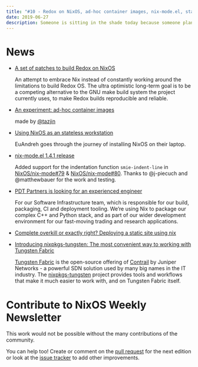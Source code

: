 ```yaml
---
title: "#10 - Redox on NixOS, ad-hoc container images, nix-mode.el, static site deploys, a job"
date: 2019-06-27
description: Someone is sitting in the shade today because someone planted a tree a long time ago - Warren Buffett
---
```


# News

- [A set of patches to build Redox on NixOS](https://gitlab.redox-os.org/redox-os/redox-nix)

  An attempt to embrace Nix instead of constantly working around the
  limitations to build Redox OS. The ultra optimistic long-term goal
  is to be a competing alternative to the GNU make build system the
  project currently uses, to make Redox builds reproducible and
  reliable.

- [An experiment: ad-hoc container images](https://nixery.appspot.com/)

  made by [@tazjin](https://twitter.com/tazjin)

- [Using NixOS as an stateless workstation](https://euandre.org/2019/06/02/stateless-os.html)

  EuAndreh goes through the journey of installing NixOS on their laptop.

- [nix-mode.el 1.4.1 release](https://github.com/NixOS/nix-mode)

  Added support for the indentation function `smie-indent-line` in
  [NixOS/nix-mode#79](https://github.com/NixOS/nix-mode/pull/79) &
  [NixOS/nix-mode#80](https://github.com/NixOS/nix-mode/pull/80).
  Thanks to @j-piecuch and @matthewbauer for the work and testing.

- [PDT Partners is looking for an experienced engineer](https://jobs.pdtpartners.com/?gh_jid=1473543)

  For our Software Infrastructure team, which is responsible for our build, packaging, CI and
  deployment tooling. We’re using Nix to package our complex C++ and Python stack, and as part of our wider
  development environment for our fast-moving trading and research applications.

- [Complete overkill or exactly right? Deploying a static site using nix
  ](http://mpickering.github.io/posts/2019-06-24-overkill-or-not.html)

- [Introducing nixpkgs-tungsten: The most convenient way to working with Tungsten Fabric
  ](https://dev.cloudwatt.com/en/blog/introducing-nixpkgs-tungsten.html)

  [Tungsten Fabric](https://tungsten.io) is the open-source offering of
  [Contrail](https://www.juniper.net/us/en/products-services/sdn/contrail/) by
  Juniper Networks - a powerful SDN solution used by many big names in the IT industry.
  The [nixpkgs-tungsten](https://github.com/cloudwatt/nixpkgs-tungsten) project provides
  tools and workflows that make it much easier to work with, and on Tungsten Fabric itself.

# Contribute to NixOS Weekly Newsletter

This work would not be possible without the many contributions of the community.

You can help too! Create or comment on the [pull request](https://github.com/NixOS/nixos-weekly/pulls)
for the next edition or look at the
[issue tracker](https://github.com/NixOS/nixos-weekly/issues) to add other improvements.
